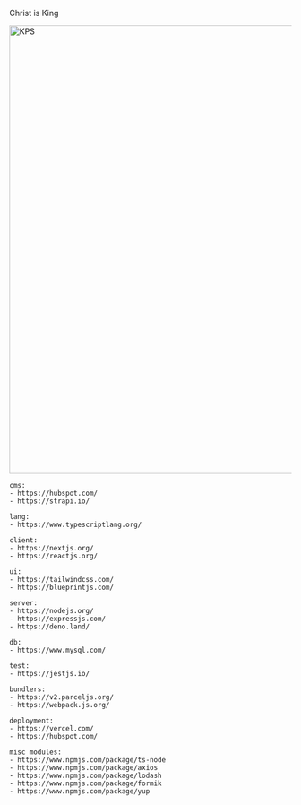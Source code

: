 Christ is King

<a href="https://kingpoststudio.com/" target="_blank">
  <img src="https://kingpoststudio.com/images/angel.png" alt="KPS" width="800" />
</a>


```
cms:
- https://hubspot.com/
- https://strapi.io/

lang:
- https://www.typescriptlang.org/

client:
- https://nextjs.org/
- https://reactjs.org/

ui:
- https://tailwindcss.com/
- https://blueprintjs.com/

server:
- https://nodejs.org/
- https://expressjs.com/
- https://deno.land/

db:
- https://www.mysql.com/

test:
- https://jestjs.io/

bundlers:
- https://v2.parceljs.org/
- https://webpack.js.org/

deployment:
- https://vercel.com/
- https://hubspot.com/

misc modules:
- https://www.npmjs.com/package/ts-node
- https://www.npmjs.com/package/axios
- https://www.npmjs.com/package/lodash
- https://www.npmjs.com/package/formik
- https://www.npmjs.com/package/yup
```
